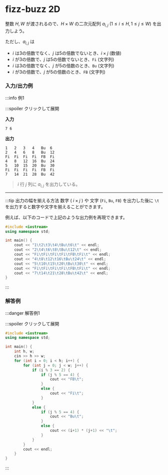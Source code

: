 # fizz-buzz 2D

整数 $H, W$ が渡されるので、$H\times W$ の二次元配列 $a_{i,j}\ (1\leq i\leq H, 1\leq j\leq W)$ を出力しよう。

ただし、$a_{i,j}$ は

-   $i$ は3の倍数でなく、$j$ は5の倍数でないとき、$i\times j$ (数値)
-   $i$ が3の倍数で、$j$ は5の倍数でないとき、`Fi` (文字列)
-   $i$ は3の倍数でなく、$j$ が5の倍数のとき、`Bu` (文字列)
-   $i$ が3の倍数で、$j$ が5の倍数のとき、`FB` (文字列)

### 入力/出力例

:::info 例1

:::spoiler クリックして展開

**入力**

```
7 6
```

**出力**

```
1	2	3	4	Bu	6	
2	4	6	8	Bu	12	
Fi	Fi	Fi	Fi	FB	Fi	
4	8	12	16	Bu	24	
5	10	15	20	Bu	30	
Fi	Fi	Fi	Fi	FB	Fi	
7	14	21	28	Bu	42	
```

> $i$ 行 $j$ 列に $a_{i,j}$ を出力している。

---

:::tip 出力の幅を揃える方法
数字 ( $i\times j$ ) や 文字 (`Fi`, `Bu`, `FB`) を出力した後に `\t` を出力すると数字や文字を揃えることができます。

例えば、以下のコードで上記のような出力例を再現できます。

```cpp
#include <iostream>
using namespace std;

int main() {
    cout << "1\t2\t3\t4\tBu\t6\t" << endl;
    cout << "2\t4\t6\t8\tBu\t12\t" << endl;
    cout << "Fi\tFi\tFi\tFi\tFB\tFi\t" << endl;
    cout << "4\t8\t12\t16\tBu\t24\t" << endl;
    cout << "5\t10\t15\t20\tBu\t30\t" << endl;
    cout << "Fi\tFi\tFi\tFi\tFB\tFi\t" << endl;
    cout << "7\t14\t21\t28\tBu\t42\t" << endl;
}
```
:::

### 解答例

:::danger 解答例1

:::spoiler クリックして展開
```cpp
#include <iostream>
using namespace std;

int main() {
    int h, w;
    cin >> h >> w;
    for (int i = 0; i < h; i++) {
        for (int j = 0; j < w; j++) {
            if (i % 3 == 2) {
                if (j % 5 == 4) {
                    cout << "FB\t";
                }
                else {
                    cout << "Fi\t";
                }
            }
            else {
                if (j % 5 == 4) {
                    cout << "Bu\t";
                }
                else {
                    cout << (i+1) * (j+1) << "\t";
                }
            }
        }
        cout << endl;
    }
}
```
:::
